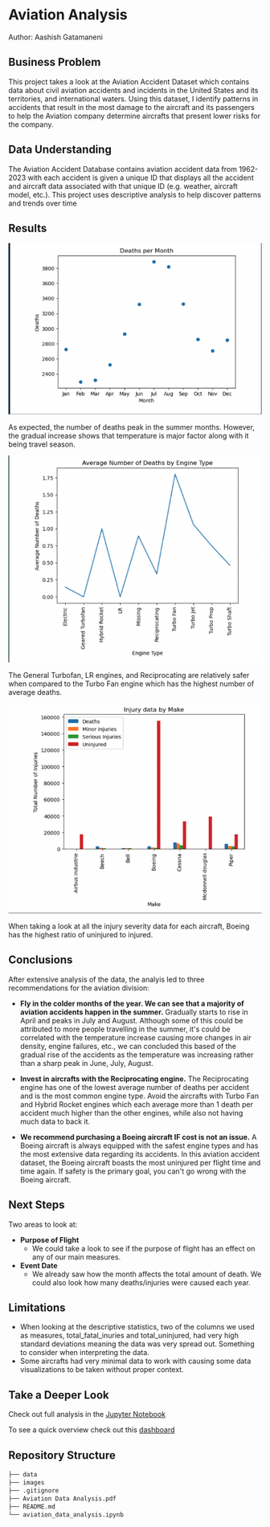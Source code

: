 # Aviation Analysis

Author: Aashish Gatamaneni

## Business Problem
This project takes a look at the Aviation Accident Dataset which contains data about civil aviation accidents and incidents in the United States and its territories, and international waters. Using this dataset, I identify patterns in accidents that result in the most damage to the aircraft and its passengers to help the Aviation company determine aircrafts that present lower risks for the company.

## Data Understanding
The Aviation Accident Database contains aviation accident data from 1962-2023 with each accident is given a unique ID that displays all the accident and aircraft data associated with that unique ID (e.g. weather, aircraft model, etc.). This project uses descriptive analysis to help discover patterns and trends over time

## Results
![DeathsMonth](./images/DeathsMonth.png)

As expected, the number of deaths peak in the summer months. However, the gradual increase shows that temperature is major factor along with it being travel season.

![EngineType](./images/EngineType.png)

The General Turbofan, LR engines, and Reciprocating are relatively safer when compared to the Turbo Fan engine which has the highest number of average deaths.

![InjuryData](./images/InjuryData.png)

When taking a look at all the injury severity data for each aircraft, Boeing has the highest ratio of uninjured to injured.

## Conclusions

After extensive analysis of the data, the analyis led to three recommendations for the aviation division:
- **Fly in the colder months of the year. We can see that a majority of aviation accidents happen in the summer.** Gradually starts to rise in April and peaks in July and August. Although some of this could be attributed to more people travelling in the summer, it's could be correlated with the temperature increase causing more changes in air density, engine failures, etc., we can concluded this based of the gradual rise of the accidents as the temperature was increasing rather than a sharp peak in June, July, August.

- **Invest in aircrafts with the Reciprocating engine.** The Reciprocating engine has one of the lowest average number of deaths per accident and is the most common engine type. Avoid the aircrafts with Turbo Fan and Hybrid Rocket engines which each average more than 1 death per accident much higher than the other engines, while also not having much data to back it.

- **We recommend purchasing a Boeing aircraft IF cost is not an issue.** A Boeing aircraft is always equipped with the safest engine types and has the most extensive data regarding its accidents. In this aviation accident dataset, the Boeing aircraft boasts the most uninjured per flight time and time again. If safety is the primary goal, you can't go wrong with the Boeing aircraft.

## Next Steps
Two areas to look at:
- **Purpose of Flight**
    - We could take a look to see if the purpose of flight has an effect on any of our main measures.
- **Event Date**
    - We already saw how the month affects the total amount of death. We could also look how many deaths/injuries were caused each year.

## Limitations
- When looking at the descriptive statistics, two of the columns we used as measures, total_fatal_inuries and total_uninjured, had very high standard deviations meaning the data was very spread out. Something to consider when interpreting the data.
- Some aircrafts had very minimal data to work with causing some data visualizations to be taken without proper context.

## Take a Deeper Look
Check out full analysis in the [Jupyter Notebook](./aviation_data_analysis.ipynb)

To see a quick overview check out this [dashboard](./images/AviationDashboard.png)

## Repository Structure

```
├── data
├── images
├── .gitignore
├── Aviation Data Analysis.pdf
├── README.md
└── aviation_data_analysis.ipynb
```
